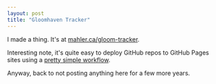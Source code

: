 ```yaml
---
layout: post
title: "Gloomhaven Tracker"
---
```


I made a thing. It's at [mahler.ca/gloom-tracker](https://mahler.ca/gloom-tracker).

Interesting note, it's quite easy to deploy GitHub repos to GitHub Pages sites using a [pretty simple workflow](https://github.com/ryantmer/gloom-tracker/blob/main/.github/workflows/static.yml).

Anyway, back to not posting anything here for a few more years.